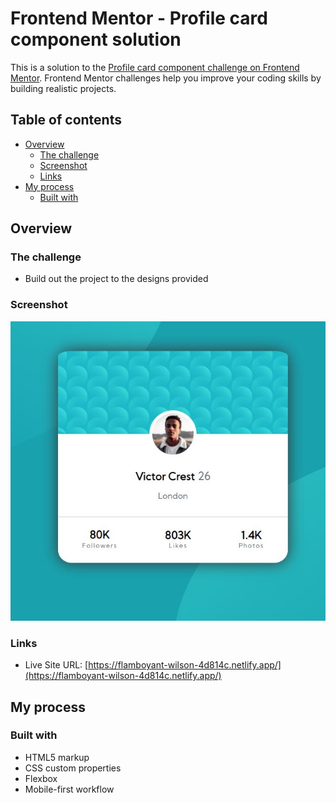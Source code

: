 # Frontend Mentor - Profile card component solution

This is a solution to the [Profile card component challenge on Frontend Mentor](https://www.frontendmentor.io/challenges/profile-card-component-cfArpWshJ). Frontend Mentor challenges help you improve your coding skills by building realistic projects. 

## Table of contents

- [Overview](#overview)
  - [The challenge](#the-challenge)
  - [Screenshot](#screenshot)
  - [Links](#links)
- [My process](#my-process)
  - [Built with](#built-with)

## Overview

### The challenge

- Build out the project to the designs provided

### Screenshot

![](./screenshot.jpg)

### Links

- Live Site URL: [https://flamboyant-wilson-4d814c.netlify.app/](https://flamboyant-wilson-4d814c.netlify.app/)

## My process

### Built with

- HTML5 markup
- CSS custom properties
- Flexbox
- Mobile-first workflow